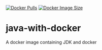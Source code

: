 [![Docker Pulls](https://img.shields.io/docker/pulls/devatherock/java-with-docker.svg)](https://hub.docker.com/r/devatherock/java-with-docker/)
[![Docker Image Size](https://img.shields.io/docker/image-size/devatherock/java-with-docker.svg?sort=date)](https://hub.docker.com/r/devatherock/java-with-docker/)
# java-with-docker
A docker image containing JDK and docker